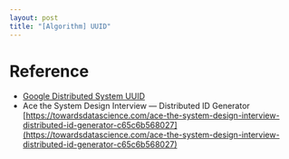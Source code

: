 ```yaml
---
layout: post
title: "[Algorithm] UUID"
---
```




# Reference

- [Google Distributed System UUID](https://mp.weixin.qq.com/s?__biz=MjM5MjAwODM4MA==&mid=2650935792&idx=3&sn=b24aae9ee144fa1e717361e4d7af9f22&scene=6)
- Ace the System Design Interview — Distributed ID Generator [https://towardsdatascience.com/ace-the-system-design-interview-distributed-id-generator-c65c6b568027](https://towardsdatascience.com/ace-the-system-design-interview-distributed-id-generator-c65c6b568027)